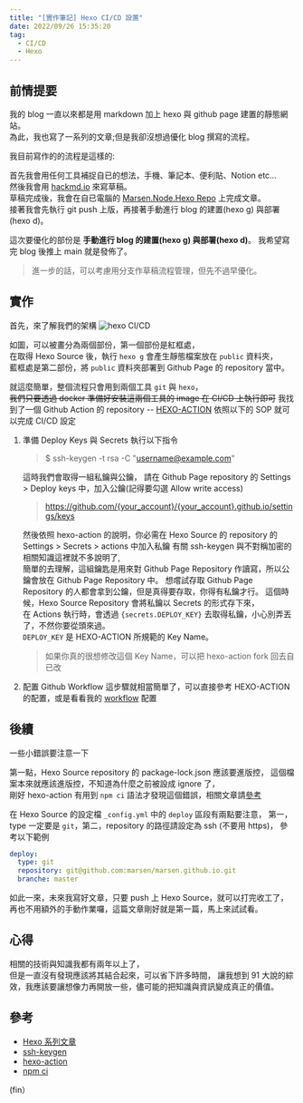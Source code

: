 ```yaml
---
title: "[實作筆記] Hexo CI/CD 設置"
date: 2022/09/26 15:35:20
tag:
  - CI/CD
  - Hexo
---
```


## 前情提要

我的 blog 一直以來都是用 markdown 加上 hexo 與 github page 建置的靜態網站。  
為此，我也寫了一系列的文章;但是我卻沒想過優化 blog 撰寫的流程。

我目前寫作的的流程是這樣的:

首先我會用任何工具補捉自已的想法，手機、筆記本、便利貼、Notion etc…  
然後我會用 [hackmd.io](https://hackmd.io/?nav=overview) 來寫草稿。  
草稿完成後，我會在自已電腦的 [Marsen.Node.Hexo Repo](ttps://github.com/marsen/Marsen.Node.Hexo) 上完成文章。  
接著我會先執行 git push 上版，再接著手動進行 blog 的建置(hexo g) 與部署(hexo d)。

這次要優化的部份是 **手動進行 blog 的建置(hexo g) 與部署(hexo d)**。
我希望寫完 blog 後推上 main 就是發佈了。

> 進一步的話，可以考慮用分支作草稿流程管理，但先不過早優化。

## 實作

首先，來了解我們的架構
![hexo CI/CD](https://i.imgur.com/yl4RqLG.png)

如圖，可以被畫分為兩個部份，第一個部份是紅框處，  
在取得 Hexo Source 後，執行 `hexo g` 會產生靜態檔案放在 `public` 資料夾，  
藍框處是第二部份，將 `public` 資料夾部署到 Github Page 的 repository 當中。

就這麼簡單，整個流程只會用到兩個工具 `git` 與 `hexo`，  
~~我們只要透過 docker 準備好安裝這兩個工具的 image 在 CI/CD 上執行即可~~
我找到了一個 Github Action 的 repository -- [HEXO-ACTION](https://github.com/sma11black/hexo-action)
依照以下的 SOP 就可以完成 CI/CD 設定

1. 準備 Deploy Keys 與 Secrets
   執行以下指令

   > $ ssh-keygen -t rsa -C "username@example.com"

   這時我們會取得一組私鑰與公鑰，
   請在 Github Page repository 的 Settings > Deploy keys 中，加入公鑰(記得要勾選 Allow write access)

   > <https://github.com/{your_account}/{your_account}.github.io/settings/keys>

   然後依照 hexo-action 的說明，你必需在 Hexo Source 的 repository 的 Settings > Secrets > actions 中加入私鑰
   有關 ssh-keygen 與不對稱加密的相關知識這裡就不多說明了,  
   簡單的去理解，這組鑰匙是用來對 Github Page Repository 作讀寫，所以公鑰會放在 Github Page Repository 中。
   想嚐試存取 Github Page Repository 的人都會拿到公鑰，但是真得要存取，你得有私鑰才行。
   這個時候，Hexo Source Repository 會將私鑰以 Secrets 的形式存下來，  
   在 Actions 執行時，會透過 `{secrets.DEPLOY_KEY}` 去取得私鑰，小心別弄丟了，不然你要從頭來過。  
   `DEPLOY_KEY` 是 HEXO-ACTION 所規範的 Key Name。

   > 如果你真的很想修改這個 Key Name，可以把 hexo-action fork 回去自已改

2. 配置 Github Workflow
   這步驟就相當簡單了，可以直接參考 HEXO-ACTION 的配置，或是看看我的 [workflow](https://github.com/marsen/Marsen.Node.Hexo/blob/main/.github/workflows/main.yml) 配置

## 後續

一些小錯誤要注意一下

第一點，Hexo Source repository 的 package-lock.json 應該要進版控，
這個檔案本來就應該進版控，不知道為什麼之前被設成 ignore 了，  
剛好 hexo-action 有用到 `npm ci` 語法才發現這個錯誤，相關文章請[參考](https://docs.npmjs.com/cli/v8/commands/npm-ci)

在 Hexo Source 的設定檔 `_config.yml` 中的 `deploy` 區段有兩點要注意，
第一，type 一定要是 `git`，第二，repository 的路徑請設定為 ssh (不要用 https)，
參考以下範例

```yml
deploy:
  type: git
  repository: git@github.com:marsen/marsen.github.io.git
  branche: master
```

如此一來，未來我寫好文章，只要 push 上 Hexo Source，就可以打完收工了，
再也不用額外的手動作業囉，這篇文章剛好就是第一篇，馬上來試試看。

## 心得

相關的技術與知識我都有兩年以上了，  
但是一直沒有發現應該將其結合起來，可以省下許多時間，
讓我想到 91 大說的綜效，我應該要讓想像力再開放一些，儘可能的把知識與資訊變成真正的價值。

## 參考

- [Hexo 系列文章](https://blog.marsen.me/tags/Hexo/)
- [ssh-keygen](https://www.ssh.com/academy/ssh/keygen)
- [hexo-action](https://github.com/sma11black/hexo-action)
- [npm ci](https://israynotarray.com/nodejs/20211027/1827968017/)

(fin）
